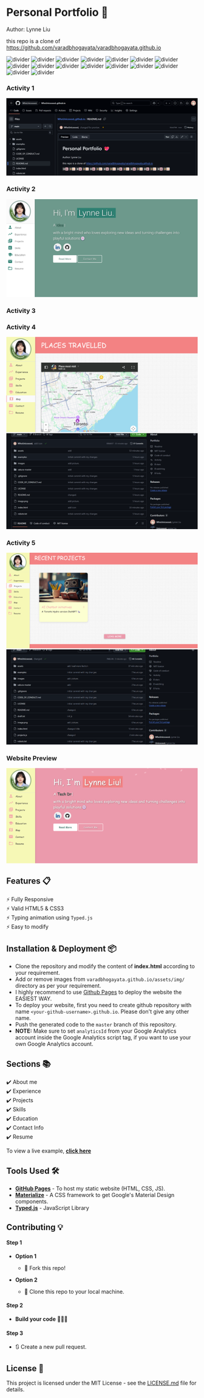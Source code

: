 # Personal Portfolio 💖   
Author: Lynne Liu

this repo is a clone of
https://github.com/varadbhogayata/varadbhogayata.github.io

![divider](https://img.shields.io/badge/✿-✿-pink)
![divider](https://img.shields.io/badge/✨-✨-ffe4e1)
![divider](https://img.shields.io/badge/✿-✿-pink)
![divider](https://img.shields.io/badge/✨-✨-ffe4e1)
![divider](https://img.shields.io/badge/✿-✿-pink)
![divider](https://img.shields.io/badge/✨-✨-ffe4e1)
![divider](https://img.shields.io/badge/✿-✿-pink)
![divider](https://img.shields.io/badge/✨-✨-ffe4e1)
![divider](https://img.shields.io/badge/✿-✿-pink)
![divider](https://img.shields.io/badge/✨-✨-ffe4e1)
![divider](https://img.shields.io/badge/✿-✿-pink)
![divider](https://img.shields.io/badge/✨-✨-ffe4e1)
![divider](https://img.shields.io/badge/✿-✿-pink)
![divider](https://img.shields.io/badge/✨-✨-ffe4e1)
![divider](https://img.shields.io/badge/✿-✿-pink)
![divider](https://img.shields.io/badge/✨-✨-ffe4e1)

### Activity 1
![readme_screenshot](images/readme_screenshot.png)  

### Activity 2
![readme_screenshot](images/A2_1.png)  

### Activity 3

### Activity 4
![readme_screenshot](images/A4_1.png)  
![readme_screenshot](images/A4_2.png)  

### Activity 5
![readme_screenshot](images/A5_1.png)  
![readme_screenshot](images/A5_2.png)  

### Website Preview
<p align="center"> 
  <kbd>
    <a href="https://whounicooool.github.io/" target="_blank"><img src="images/main_page.png">
  </a>
  </kbd>
</p>


## Features 📋
⚡️ Fully Responsive\
⚡️ Valid HTML5 & CSS3\
⚡️ Typing animation using `Typed.js`\
⚡️ Easy to modify

## Installation & Deployment 📦
- Clone the repository and modify the content of <b>index.html</b> according to your requirement.
- Add or remove images from `varadbhogayata.github.io/assets/img/` directory as per your requirement.
- I highly recommend to use [Github Pages](https://create-react-app.dev/docs/deployment/#github-pages) to deploy the website the EASIEST WAY.
- To deploy your website, first you need to create github repository with name `<your-github-username>.github.io`. Please don't give any other name.
- Push the generated code to the `master` branch of this repository.
- <b>NOTE:</b> Make sure to set `analyticsId` from your Google Analytics account inside the Google Analytics script tag, if you want to use your own Google Analytics account.

## Sections 📚
✔️ About me\
✔️ Experience\
✔️ Projects \
✔️ Skills \
✔️ Education\
✔️ Contact Info\
✔️ Resume

To view a live example, **[click here](https://varadbhogayata.github.io/)**

## Tools Used 🛠️
* [<b>GitHub Pages</b>](https://create-react-app.dev/docs/deployment/#github-pages) - To host my static website (HTML, CSS, JS).
* [<b>Materialize</b>](https://materializecss.com/) - A CSS framework to get Google's Material Design components.
* [<b>Typed.js</b>](https://mattboldt.com/demos/typed-js/) - JavaScript Library

## Contributing 💡
#### Step 1

- **Option 1**
    - 🍴 Fork this repo!

- **Option 2**
    - 👯 Clone this repo to your local machine.


#### Step 2

- **Build your code** 🔨🔨🔨

#### Step 3

- 🔃 Create a new pull request.

## License 📄
This project is licensed under the MIT License - see the [LICENSE.md](./LICENSE) file for details.
